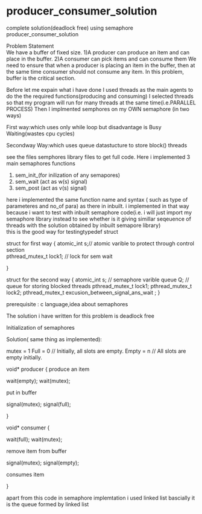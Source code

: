 # producer_consumer_solution
complete solution(deadlock free) using semaphore  producer_consumer_solution

Problem Statement  
We have a buffer of fixed size. 
 1)A producer can produce an item and can place in the buffer.
 2)A consumer can pick items and can consume them
 We need to ensure that when a producer is placing an item in the buffer, then 
 at the same time consumer should not consume any item. In this problem, buffer is the critical section.

Before let me expain what i have done 
I used threads as the main agents to do the the required functions(producing and consuming)
I selected threads so that my program will run for many threads at the same time(i.e.PARALLEL PROCESS)
Then I implmented semphores on my OWN semaphore (in two ways)

First way:which uses only  while loop but disadvantage is Busy Waiting(wastes cpu cycles)  
  
Secondway Way:which uses queue datastucture to store block() threads

see the files semphores library files to get full code.
Here i implemented 3 main semaphores functions  
1) sem_init_(for inilization of any semapores)
2) sem_wait (act as w(s) signal)
3) sem_post (act as v(s) signal) 

here i implemented the same function name and syntax ( such as type of parameteres and no_of para) as there in inbuilt.
i implemented in that way because i want to test with inbuilt semaphore code(i.e. i will just import my semaphore library 
instead to see whether is it giving simillar seqeuence of threads with the solution obtained by inbuilt semapore library)  
this is the good way for testingtypedef struct


struct for  first way
{ 
 atomic_int s;// atomic varible to protect through control section  
 pthread_mutex_t lock1; // lock for sem wait   
 
}



struct for the second way {
   atomic_int s;  // semaphore varible
   queue Q;           // queue for storing blocked threads
   pthread_mutex_t lock1; 
   pthread_mutex_t lock2;
   pthread_mutex_t excusion_between_signal_ans_wait ;
}




prerequisite : c language,idea about semaphores
 
The solution i have written for this problem is deadlock free 

Initialization of semaphores 

Solution( same thing as implemented):

mutex = 1
Full = 0 // Initially, all slots are empty. 
Empty = n // All slots are empty initially.


void* producer
{
produce an item

wait(empty);
wait(mutex);

put in buffer

signal(mutex);
signal(full);

}


void* consumer {

wait(full);
wait(mutex);

 remove item from buffer

signal(mutex);
signal(empty);

 consumes item

}


apart from this code in semaphore implemtation i used linked list bascially it is the queue formed by linked list  
